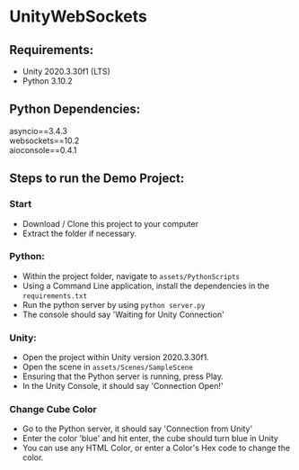 # UnityWebSockets
 
## Requirements:

- Unity 2020.3.30f1 (LTS)
- Python 3.10.2

## Python Dependencies:
asyncio==3.4.3 \
websockets==10.2 \
aioconsole==0.4.1 

## Steps to run the Demo Project:

### Start
- Download / Clone this project to your computer
- Extract the folder if necessary.

### Python:
- Within the project folder, navigate to `assets/PythonScripts`
- Using a Command Line application, install the dependencies in the `requirements.txt`
- Run the python server by using `python server.py`
- The console should say 'Waiting for Unity Connection'

### Unity:
- Open the project within Unity version 2020.3.30f1.
- Open the scene in `assets/Scenes/SampleScene`
- Ensuring that the Python server is running, press Play.
- In the Unity Console, it should say 'Connection Open!'

### Change Cube Color
- Go to the Python server, it should say 'Connection from Unity'
- Enter the color 'blue' and hit enter, the cube should turn blue in Unity
- You can use any HTML Color, or enter a Color's Hex code to change the color.

